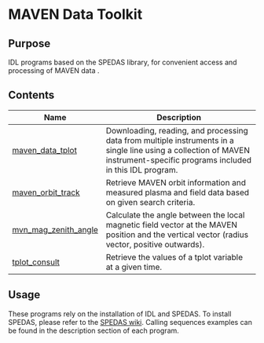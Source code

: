 # MAVEN Data Toolkit 
## Purpose
IDL programs based on the SPEDAS library, for convenient access and processing of MAVEN data .
## Contents
| Name                 | Description |
|----------------------|-------------|
| [maven_data_tplot](https://github.com/StellarPlasma/MAVEN_IDL/blob/main/maven_data_tplot.pro)     |Downloading, reading, and processing data from multiple instruments in a single line using a collection of MAVEN instrument-specific programs included in this IDL program.|
| [maven_orbit_track](https://github.com/StellarPlasma/MAVEN_IDL/blob/main/maven_orbit_track.pro)    |Retrieve MAVEN orbit information and measured plasma and field data based on given search criteria.|
| [mvn_mag_zenith_angle](https://github.com/StellarPlasma/MAVEN_IDL/blob/main/mvn_mag_zenith_angle.pro) |Calculate the angle between the local magnetic field vector at the MAVEN position and the vertical vector (radius vector, positive outwards).|
| [tplot_consult](https://github.com/StellarPlasma/MAVEN_IDL/blob/main/tplot_consult.pro)        |Retrieve the values of a tplot variable at a given time.|
## Usage
These programs rely on the installation of IDL and SPEDAS. To install SPEDAS, please refer to the [SPEDAS wiki](http://spedas.org/wiki/index.php?title=Main_Page). Calling sequences examples can be found in the description section of each program.

